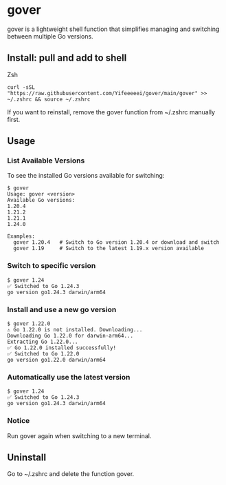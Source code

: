 # gover

gover is a lightweight shell function that simplifies managing and switching between multiple Go versions.

## Install: pull and add to shell

Zsh

```shell
curl -sSL "https://raw.githubusercontent.com/Yifeeeeei/gover/main/gover" >> ~/.zshrc && source ~/.zshrc
```

If you want to reinstall, remove the gover function from ~/.zshrc manually first.

## Usage

###  List Available Versions
To see the installed Go versions available for switching:

```shell
$ gover
Usage: gover <version>
Available Go versions:
1.20.4
1.21.2
1.21.1
1.24.0

Examples:
  gover 1.20.4   # Switch to Go version 1.20.4 or download and switch
  gover 1.19     # Switch to the latest 1.19.x version available
```

### Switch to specific version

```shell
$ gover 1.24
✅ Switched to Go 1.24.3
go version go1.24.3 darwin/arm64
```

### Install and use a new go version

```shell
$ gover 1.22.0
⚠️ Go 1.22.0 is not installed. Downloading...
Downloading Go 1.22.0 for darwin-arm64...
Extracting Go 1.22.0...
✅ Go 1.22.0 installed successfully!
✅ Switched to Go 1.22.0
go version go1.22.0 darwin/arm64

```

### Automatically use the latest version

```shell
$ gover 1.24
✅ Switched to Go 1.24.3
go version go1.24.3 darwin/arm64
```

### Notice

Run gover again when switching to a new terminal.

## Uninstall

Go to ~/.zshrc and delete the function gover.
